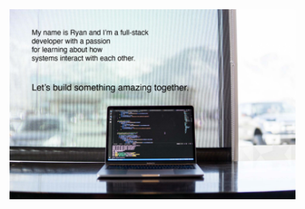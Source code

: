 <div class="head-banner">
    <img src="banner-image.jpg" border=0 width="820" align="center">
</div>
<div class="info-badges">
    <badge>
</div>
<div class="main flex">
    <div class="bio">
    </div>
    <div class="technologies">
    </div>
</div>
<div class="github-stats flex">
</div>

